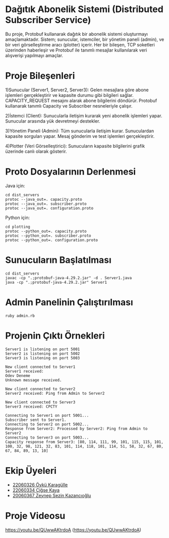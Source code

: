 # Dağıtık Abonelik Sistemi (Distributed Subscriber Service)

Bu proje, Protobuf kullanarak dağıtık bir abonelik sistemi oluşturmayı amaçlamaktadır. Sistem; sunucular, istemciler, bir yönetim paneli (admin), ve bir veri görselleştirme aracı (plotter) içerir. Her bir bileşen, TCP soketleri üzerinden haberleşir ve Protobuf ile tanımlı mesajlar kullanılarak veri alışverişi yapılmayı amaçlar.

# Proje Bileşenleri
1)Sunucular (Server1, Server2, Server3):
Gelen mesajlara göre abone işlemleri gerçekleştirir ve kapasite durumu gibi bilgileri sağlar. CAPACITY_REQUEST mesajını alarak abone bilgilerini döndürür. Protobuf kullanarak tanımlı Capacity ve Subscriber nesneleriyle çalışır.

2)İstemci (Client):
Sunucularla iletişim kurarak yeni abonelik işlemleri yapar. Sunucular arasında yük devretmeyi destekler.

3)Yönetim Paneli (Admin):
Tüm sunucularla iletişim kurar. Sunuculardan kapasite sorguları yapar. Mesaj gönderim ve test işlemleri gerçekleştirir.

4)Plotter (Veri Görselleştirici):
Sunucuların kapasite bilgilerini grafik üzerinde canlı olarak gösterir.


# Proto Dosyalarının Derlenmesi
Java için:
``` 
cd dist_servers
protoc --java_out=. capacity.proto
protoc --java_out=. subscriber.proto
protoc --java_out=. configuration.proto
```
Python için:
```
cd plotting
protoc --python_out=. capacity.proto
protoc --python_out=. subscriber.proto
protoc --python_out=. configuration.proto
```

# Sunucuların Başlatılması
```
cd dist_servers
javac -cp ".;protobuf-java-4.29.2.jar" -d . Server1.java
java -cp ".;protobuf-java-4.29.2.jar" Server1
```

# Admin Panelinin Çalıştırılması
```
ruby admin.rb
```

# Projenin Çıktı Örnekleri
```
Server1 is listening on port 5001
Server2 is listening on port 5002
Server3 is listening on port 5003
```
```
New client connected to Server1
Server1 received:
Odev Deneme
Unknown message received.

```
```
New client connected to Server2
Server2 received: Ping from Admin to Server2
```
```
New client connected to Server3
Server3 received: CPCTY
```
```
Connecting to Server1 on port 5001...
Subscriber sent to Server1.
Connecting to Server2 on port 5002...
Response from Server2: Processed by Server2: Ping from Admin to Server2
Connecting to Server3 on port 5003...
Capacity response from Server3: [80, 114, 111, 99, 101, 115, 115, 101, 100, 32, 98, 121, 32, 83, 101, 114, 118, 101, 114, 51, 58, 32, 67, 80, 67, 84, 89, 13, 10]
```

# Ekip Üyeleri

- [22060326 Öykü Karagülle](https://github.com/karagulleoyku)
- [22060334 Çiğse Kaya](https://github.com/kayacigse)
- [20060367 Zeynep Sezin Kazancıoğlu](https://github.com/Zsezin)

# Proje Videosu
https://youtu.be/QUwwAKtrdoA (https://youtu.be/QUwwAKtrdoA)
